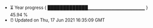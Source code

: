 - ⏳ Year progress { █████████████▁▁▁▁▁▁▁▁▁▁▁▁▁▁▁▁▁ } 45.94 %
- ⏰ Updated on Thu, 17 Jun 2021 16:35:09 GMT

